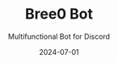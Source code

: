 ---
layout: project
title: Bree0 Bot
subtitle: Multifunctional Bot for Discord
description: The bot is designed to improve the participant's interaction with the client. Clans, Server Banner, Activity and Levels!
tags:
  - Discord App
date: 2024-07-01
large_button:
  name: Support Server
  url: https://discord.gg/mDE2WFZ
---